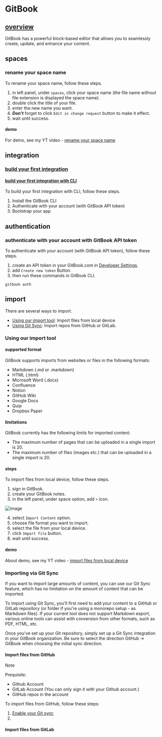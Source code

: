 # GitBook
## [overview](https://docs.gitbook.com/content-editor/overview)
GitBook has a powerful block-based editor that allows you to seamlessly create, update, and enhance your content.

## spaces
### rename your space name
To rename your space name, follow these steps.
1. in left panel, under `spaces`, click your space name (the file name without file extension is displayed the space name).
2. double click the title of your file.
3. enter the new name you want.
4. ***Don't*** forget to click `Edit in change request` button to make it effect.
5. wait until success.
   
#### demo
For demo, see my YT video - [rename your space name](https://www.youtube.com/watch?v=BrtD9s2uv-0)

## integration
### [build your first integration](https://developer.gitbook.com/integrations/integrations)
#### [build your first integration with CLI](https://developer.gitbook.com/integrations/integrations#cli-quickstart)
To build your first integration with CLI, follow these steps.
1. Install the GitBook CLI
2. Authenticate with your account (with GitBook API token)
3. Bootstrap your app 

## authentication
### authenticate with your account with GitBook API token
To authenticate with your account (with GitBook API token), follow these steps.
1. create an API token in your GitBook.com in [Developer Settings](app.gitbook.com/account/developer).
2. add `Create new token` Button.
3. then run these commands in GitBook CLI.

```
gitbook auth
```

## import
There are several ways to import.

+ [Using our import tool](https://docs.gitbook.com/content-editor/import#using-our-import-tool): Import files from local device
+ [Using Git Sync](https://docs.gitbook.com/content-editor/import#importing-via-git-sync): Import repos from GitHub or GitLab.

### Using our import tool
#### supported format
GitBook supports imports from websites or files in the following formats:

+ Markdown (.md or .markdown)
+ HTML (.html)
+ Microsoft Word (.docx)
+ Confluence
+ Notion
+ GitHub Wiki
+ Google Docs
+ Quip
+ Dropbox Paper

#### limitations
GitBook currently has the following limits for imported content:

+ The maximum number of pages that can be uploaded in a single import is 20.
+ The maximum number of files (images etc.) that can be uploaded in a single import is 20.

#### steps
To import files from local device, follow these steps.
1. sign in GitBook.
2. create your GitBook notes.
3. in the left panel, under space option, add `+` icon.

![image](https://github.com/user-attachments/assets/076680a9-1ed2-4637-a73b-5cf4a1f6a634)

4. select `Import Content` option.
5. choose file format you want to import.
6. select the file from your local device.
7. click `Import file` button.
8. wait until success.

#### demo
About demo, see my YT video - [import files from local device](https://www.youtube.com/watch?v=t96v9beAdeI)

### Importing via Git Sync
If you want to import large amounts of content, you can use our Git Sync feature, which has no limitation on the amount of content that can be imported. 

To import using Git Sync, you’ll first need to add your content to a GitHub or GitLab repository (or folder if you're using a monorepo setup - as Markdown files). If your current tool does not support Markdown export, various online tools can assist with conversion from other formats, such as PDF, HTML, etc.

Once you’ve set up your Git repository, simply set up a Git Sync integration in your GitBook organization. Be sure to select the direction GitHub -> GitBook when choosing the initial sync direction. 

#### Import files from GitHub
> [!NOTE]
> Prequisite:
>
> + Github Account
> + GitLab Account (You can only sign it with your Github account.)
> + GitHub repos in the account

To import files from GitHub, follow these steps:
1. [Enable your Git sync](https://docs.gitbook.com/integrations/git-sync/enabling-github-sync)
2. 

#### Import files from GitLab
